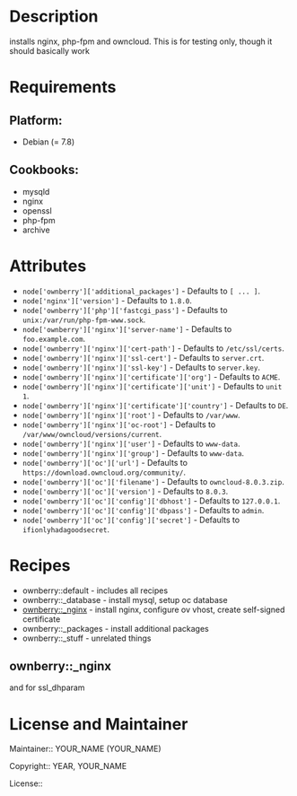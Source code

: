 # Description

installs nginx, php-fpm and owncloud. This is for testing only, though it should basically work

# Requirements

## Platform:

* Debian (= 7.8)

## Cookbooks:

* mysqld
* nginx
* openssl
* php-fpm
* archive

# Attributes

* `node['ownberry']['additional_packages']` -  Defaults to `[ ... ]`.
* `node['nginx']['version']` -  Defaults to `1.8.0`.
* `node['ownberry']['php']['fastcgi_pass']` -  Defaults to `unix:/var/run/php-fpm-www.sock`.
* `node['ownberry']['nginx']['server-name']` -  Defaults to `foo.example.com`.
* `node['ownberry']['nginx']['cert-path']` -  Defaults to `/etc/ssl/certs`.
* `node['ownberry']['nginx']['ssl-cert']` -  Defaults to `server.crt`.
* `node['ownberry']['nginx']['ssl-key']` -  Defaults to `server.key`.
* `node['ownberry']['nginx']['certificate']['org']` -  Defaults to `ACME`.
* `node['ownberry']['nginx']['certificate']['unit']` -  Defaults to `unit 1`.
* `node['ownberry']['nginx']['certificate']['country']` -  Defaults to `DE`.
* `node['ownberry']['nginx']['root']` -  Defaults to `/var/www`.
* `node['ownberry']['nginx']['oc-root']` -  Defaults to `/var/www/owncloud/versions/current`.
* `node['ownberry']['nginx']['user']` -  Defaults to `www-data`.
* `node['ownberry']['nginx']['group']` -  Defaults to `www-data`.
* `node['ownberry']['oc']['url']` -  Defaults to `https://download.owncloud.org/community/`.
* `node['ownberry']['oc']['filename']` -  Defaults to `owncloud-8.0.3.zip`.
* `node['ownberry']['oc']['version']` -  Defaults to `8.0.3`.
* `node['ownberry']['oc']['config']['dbhost']` -  Defaults to `127.0.0.1`.
* `node['ownberry']['oc']['config']['dbpass']` -  Defaults to `admin`.
* `node['ownberry']['oc']['config']['secret']` -  Defaults to `ifionlyhadagoodsecret`.

# Recipes

* ownberry::default - includes all recipes
* ownberry::_database - install mysql, setup oc database
* [ownberry::_nginx](#ownberry_nginx) - install nginx, configure ov vhost, create self-signed certificate
* ownberry::_packages - install additional packages
* ownberry::_stuff - unrelated things

## ownberry::_nginx

and for ssl_dhparam

# License and Maintainer

Maintainer:: YOUR_NAME (YOUR_NAME)

Copyright:: YEAR, YOUR_NAME

License::
